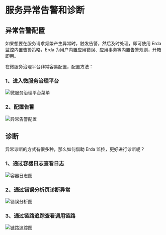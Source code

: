 # 服务异常告警和诊断

## 异常告警配置

如果想要在服务请求频繁产生异常时，触发告警，然后及时处理，即可使用 Erda 监控内置告警策略，Erda 为用户内置应用错误、应用事务等内置告警规则，开箱即用。

在微服务治理平台非常容易配置，配置方法：

### 1、进入微服务治理平台

![微服务治理平台菜单](http://terminus-paas.oss-cn-hangzhou.aliyuncs.com/paas-doc/2021/08/16/a1ca253b-37f4-4c5e-ba65-79b037b85d67.png)

### 2、配置告警

![异常告警配置](http://terminus-paas.oss-cn-hangzhou.aliyuncs.com/paas-doc/2021/08/16/1e769c1a-53c9-4a4c-aa0e-a7f43f7a78b3.png)

## 诊断

异常诊断的方式有很多种，那么如何借助 Erda 监控，更好进行诊断呢？

### 1、通过容器日志查看日志

![容器日志图](http://terminus-paas.oss-cn-hangzhou.aliyuncs.com/paas-doc/2021/08/16/84afb504-6094-4288-9f55-46b51aacc75f.png)

### 2、通过错误分析页诊断异常

![错误分析图](http://terminus-paas.oss-cn-hangzhou.aliyuncs.com/paas-doc/2021/08/16/a8b5bfd4-f029-4a28-bc10-705dacfda13a.png)

### 3、通过链路追踪查看调用链路

![链路追踪图](http://terminus-paas.oss-cn-hangzhou.aliyuncs.com/paas-doc/2021/08/16/4d570cc4-274c-4893-b344-836b39629f89.png)